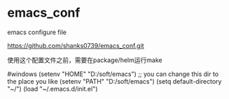 # emacs_conf
emacs configure file

https://github.com/shanks0739/emacs_conf.git

使用这个配置文件之前，需要在package/helm运行make

#windows 
(setenv "HOME" "D:/soft/emacs") ;; you can change this dir to the place you like
(setenv "PATH" "D:/soft/emacs")
(setq default-directory "~/")
(load "~/.emacs.d/init.el")